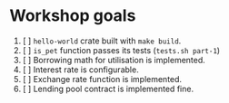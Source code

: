
# Workshop goals

1. [ ] `hello-world` crate built with `make build`.
2. [ ] `is_pet` function passes its tests (`tests.sh part-1`)
3. [ ] Borrowing math for utilisation is implemented.
4. [ ] Interest rate is configurable.
5. [ ] Exchange rate function is implemented.
6. [ ] Lending pool contract is implemented fine.

